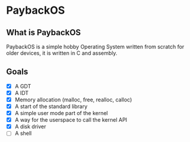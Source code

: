 # PaybackOS

## What is PaybackOS

PaybackOS is a simple hobby Operating System written from scratch for older devices, it is written in C and assembly.

## Goals

- [x] A GDT
- [x] A IDT
- [x] Memory allocation (malloc, free, realloc, calloc)
- [x] A start of the standard library
- [x] A simple user mode part of the kernel
- [x] A way for the userspace to call the kernel API
- [x] A disk driver
- [ ] A shell